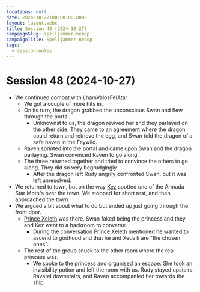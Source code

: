```yaml
---
locations: null
date: 2024-10-27T00:00:00.000Z
layout: layout.webc
title: Session 48 (2024-10-27)
campaignSlug: spelljammer-bebop
campaignTitle: Spelljammer Bebop
tags:
  - session-notes
---
```

# Session 48 (2024-10-27)

- We continued combat with LhamValosFelAtar
	- We got a couple of more hits in.
	- On its turn, the dragon grabbed the unconscious Swan and flew through the portal.
		- Unknownst to us, the dragon revived her and they parlayed on the other side. They came to an agreement where the dragon could return and retrieve the egg, and Swan told the dragon of a safe haven in the Feywild.
	- Raven sprinted into the portal and came upon Swan and the dragon parlaying. Swan convinced Raven to go along.
	- The three returned together and tried to convince the others to go along. They did so very begrudgingly.
		- After the dragon left Rudy angrily confronted Swan, but it was left unresolved.
- We returned to town, but on the way [Kez](kez-bardaux.md) spotted one of the Armada Star Moth's over the town. We stopped for short rest, and then approached the town.
- We argued a bit about what to do but ended up just going through the front door.
	- [Prince Xeleth](prince-xeleth.md) was there. Swan faked being the princess and they and Kez went to a backroom to converse.
		- During the conversation [Prince Xeleth](prince-xeleth.md) mentioned he wanted to ascend to godhood and that he and Xedalli are "the chosen ones".
	- The rest of the group snuck to the other room where the real princess was.
		- We spoke to the princess and organised an escape. She took an invisibility potion and left the room with us. Rudy stayed upstairs, Ravarel downstairs, and Raven accompanied her towards the ship.

